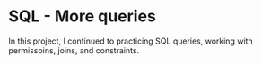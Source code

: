 # SQL - More queries

In this project, I continued to practicing SQL queries, working with
permissoins, joins, and constraints.